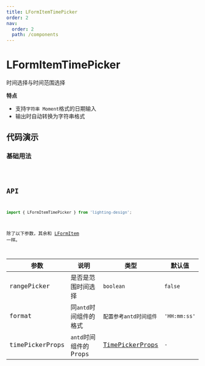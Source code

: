 ```yaml
---
title: LFormItemTimePicker
order: 2
nav:
  order: 2
  path: /components
---
```


# LFormItemTimePicker

时间选择与时间范围选择

**特点**

- 支持`字符串 Moment`格式的日期输入
- 输出时自动转换为字符串格式

## 代码演示

### 基础用法

<code src='./demos/Demo1.tsx'>

## API

```ts
import { LFormItemTimePicker } from 'lighting-design';
```

除了以下参数，其余和 [LFormItem](/components/form-item) 一样。

| 参数 | 说明 | 类型 | 默认值 |
| --- | --- | --- | --- |
| rangePicker | 是否是范围时间选择 | `boolean` | `false` |
| format | 同`antd`时间组件的格式 | `配置参考antd时间组件` | `'HH:mm:ss'` |
| timePickerProps | `antd`时间组件的 Props | [TimePickerProps](https://4x.ant.design/components/time-picker-cn/#API) | `-` |
